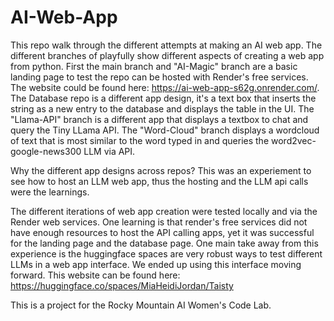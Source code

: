 # AI-Web-App
This repo walk through the different attempts at making an AI web app. The different branches of playfully show different aspects of creating a web app from python. First the main branch and "AI-Magic" branch are a basic landing page to test the repo can be hosted with Render's free services. The website could be found here: https://ai-web-app-s62g.onrender.com/. The Database repo is a different app design, it's a text box that inserts the string as a new entry to the database and displays the table in the UI. The "Llama-API" branch is a different app that displays a textbox to chat and query the Tiny LLama API. The "Word-Cloud" branch displays a wordcloud of text that is most similar to the word typed in and queries the word2vec-google-news300 LLM via API.

Why the different app designs across repos? This was an experiement to see how to host an LLM web app, thus the hosting and the LLM api calls were the learnings.

The different iterations of web app creation were tested locally and via the Render web services. One learning is that render's free services did not have enough resources to host the API calling apps, yet it was successful for the landing page and the database page. One main take away from this experience is the huggingface spaces are very robust ways to test different LLMs in a web app interface. We ended up using this interface moving forward. This website can be found here: https://huggingface.co/spaces/MiaHeidiJordan/Taisty

This is a project for the Rocky Mountain AI Women's Code Lab.
